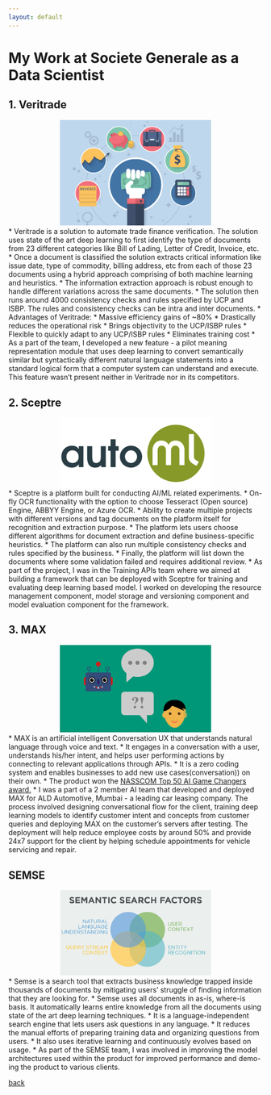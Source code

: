 ```yaml
---
layout: default
---
```


# My Work at Societe Generale as a Data Scientist

## 1. Veritrade
<div align="center">
    <img alt="Logo" src="images/featured.jpg" width="300" />
</div>
* Veritrade is a solution to automate trade finance verification. The solution uses state of the art deep learning to first identify the type of documents 
  from 23 different categories like Bill of Lading, Letter of Credit, Invoice, etc. 
* Once a document is classified the solution extracts critical information like issue date, type of commodity, billing address, etc from each of those 23 documents 
  using a hybrid approach comprising of both machine learning and heuristics. 
* The information extraction approach is robust enough to handle different variations across the same documents. 
* The solution then runs around 4000 consistency checks and rules specified by UCP and ISBP. The rules and consistency checks can be intra and inter documents.
* Advantages of Veritrade:
  * Massive efficiency gains of ~80%
  * Drastically reduces the operational risk
  * Brings objectivity to the UCP/ISBP rules
  * Flexible to quickly adapt to any UCP/ISBP rules
  * Eliminates training cost
* As a part of the team, I developed a new feature - a pilot meaning representation module that uses deep learning to convert semantically similar but syntactically different natural language statements into a standard logical form that a computer system can understand and execute. This feature wasn’t present neither in Veritrade nor in its competitors.
  

## 2. Sceptre
<div align="center">
    <img alt="Logo" src="images/sceptre.png" width="300" />
</div>
* Sceptre is a platform built for conducting AI/ML related experiments. 
* On-fly OCR functionality with the option to choose Tesseract (Open source) Engine, ABBYY Engine, or Azure OCR. 
* Ability to create multiple projects with different versions and tag documents on the platform itself for recognition and extraction purpose. 
* The platform lets users choose different algorithms for document extraction and define business-specific heuristics. 
* The platform can also run multiple consistency checks and rules specified by the business. 
* Finally, the platform will list down the documents where some validation failed and requires additional review.
* As part of the project, I was in the Training APIs team where we aimed at building a framework that can be deployed with Sceptre for training and evaluating deep learning based model. I worked on developing the resource management component, model storage and versioning component and model evaluation component for the framework.


## 3. MAX
<div align="center">
    <img alt="Logo" src="images/max.png" width="300" />
</div>
* MAX is an artificial intelligent Conversation UX that understands natural language through voice and text. 
* It engages in a conversation with a user, understands his/her intent, and helps user performing actions by connecting to relevant applications through APIs. 
* It is a zero coding system and enables businesses to add new use cases(conversation)) on their own. 
* The product won the <a href="https://nasscom.in/knowledge-center/publications/top-50-ai-game-changers-compendium-best-ai-solutions-use-cases" target="_blank">NASSCOM Top 50 AI Game Changers award.</a>
* I was a part of a 2 member AI team that developed and deployed MAX for ALD Automotive, Mumbai - a leading car leasing company. The process involved designing conversational flow for the client, training deep learning models to identify customer intent and concepts   from customer queries and deploying MAX on the customer’s servers after testing. The deployment will help reduce employee costs by around 50% and provide 24x7 support for the client by helping schedule appointments for vehicle servicing and repair.


## SEMSE
<div align="center">
    <img alt="Logo" src="images/semse.jpg" width="300" />
</div>
* Semse is a search tool that extracts business knowledge trapped inside thousands of documents by mitigating users’ struggle of finding information that they are looking for.
* Semse uses all documents in as-is, where-is basis. It automatically learns entire knowledge from all the documents using state of the art deep learning techniques. 
* It is a language-independent search engine that lets users ask questions in any language. 
* It reduces the manual efforts of preparing training data and organizing questions from users. 
* It also uses iterative learning and continuously evolves based on usage.
* As part of the SEMSE team, I was involved in improving the model architectures used within the product for improved performance and demo-ing the product to various clients.


[back](./)
